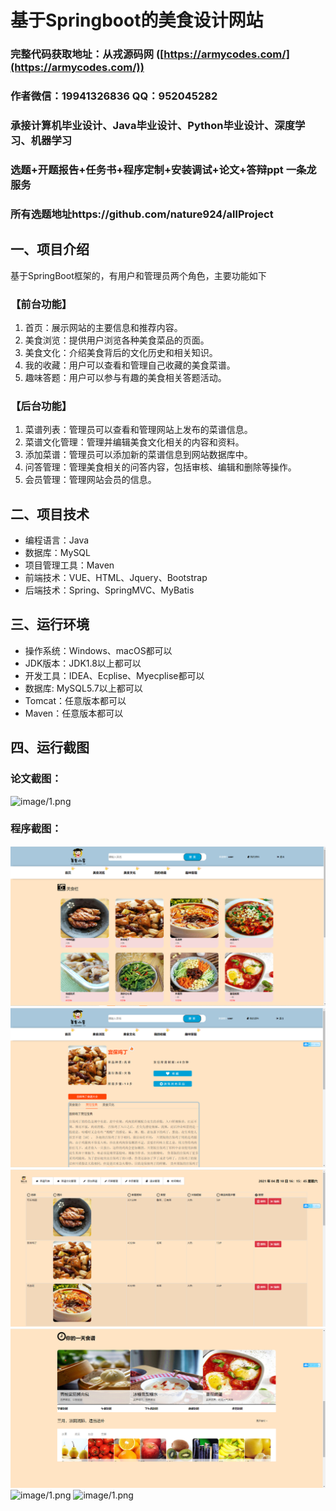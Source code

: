 基于Springboot的美食设计网站
=
### 完整代码获取地址：从戎源码网 ([https://armycodes.com/](https://armycodes.com/))
### 作者微信：19941326836  QQ：952045282 
### 承接计算机毕业设计、Java毕业设计、Python毕业设计、深度学习、机器学习
### 选题+开题报告+任务书+程序定制+安装调试+论文+答辩ppt 一条龙服务
### 所有选题地址https://github.com/nature924/allProject

一、项目介绍
---
基于SpringBoot框架的，有用户和管理员两个角色，主要功能如下

### 【前台功能】
1. 首页：展示网站的主要信息和推荐内容。
2. 美食浏览：提供用户浏览各种美食菜品的页面。
3. 美食文化：介绍美食背后的文化历史和相关知识。
4. 我的收藏：用户可以查看和管理自己收藏的美食菜谱。
5. 趣味答题：用户可以参与有趣的美食相关答题活动。

### 【后台功能】
1. 菜谱列表：管理员可以查看和管理网站上发布的菜谱信息。
2. 菜谱文化管理：管理并编辑美食文化相关的内容和资料。
3. 添加菜谱：管理员可以添加新的菜谱信息到网站数据库中。
4. 问答管理：管理美食相关的问答内容，包括审核、编辑和删除等操作。
5. 会员管理：管理网站会员的信息。







二、项目技术
---
- 编程语言：Java
- 数据库：MySQL
- 项目管理工具：Maven
- 前端技术：VUE、HTML、Jquery、Bootstrap
- 后端技术：Spring、SpringMVC、MyBatis

三、运行环境
---
- 操作系统：Windows、macOS都可以
- JDK版本：JDK1.8以上都可以
- 开发工具：IDEA、Ecplise、Myecplise都可以
- 数据库: MySQL5.7以上都可以
- Tomcat：任意版本都可以
- Maven：任意版本都可以

四、运行截图
---
### 论文截图：
![image/1.png](limage/1.png)

### 程序截图：
![image/1.png](image/1.png)
![image/1.png](image/2.png)
![image/1.png](image/3.png)
![image/1.png](image/4.png)
![image/1.png](image/5.png)
![image/1.png](image/6.png)



